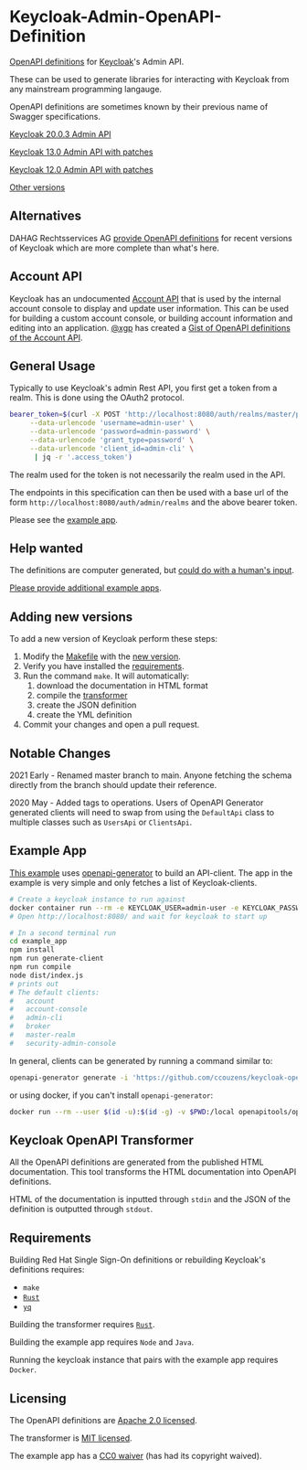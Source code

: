 # Keycloak-Admin-OpenAPI-Definition

[OpenAPI definitions](https://github.com/OAI/OpenAPI-Specification) for
[Keycloak](https://www.keycloak.org/)'s Admin API.

These can be used to generate libraries for interacting with Keycloak from any
mainstream programming langauge.

OpenAPI definitions are sometimes known by their previous name of Swagger
specifications.

[Keycloak 20.0.3 Admin API](./keycloak/20.0.3.json)

[Keycloak 13.0 Admin API with patches](./keycloak/13.0-patched.json)

[Keycloak 12.0 Admin API with patches](./keycloak/12.0-patched.json)

[Other versions](./keycloak/)

## Alternatives

DAHAG Rechtsservices AG
[provide OpenAPI definitions](https://github.com/dahag-ag/keycloak-openapi) for
recent versions of Keycloak which are more complete than what's here.

## Account API

Keycloak has an undocumented [Account API](https://github.com/keycloak/keycloak/blob/main/services/src/main/java/org/keycloak/services/resources/account/AccountRestService.java) that is used by the internal account console to display and update user information. This can be used for building a custom account console, or building account information and editing into an application. [@xgp](https://github.com/xgp) has created a [Gist of OpenAPI definitions of the Account API](https://gist.github.com/xgp/2d77cbebc6164160faae6aa77d127a57).

## General Usage

Typically to use Keycloak's admin Rest API, you first get a token from a realm.
This is done using the OAuth2 protocol.

```bash
bearer_token=$(curl -X POST 'http://localhost:8080/auth/realms/master/protocol/openid-connect/token' \
     --data-urlencode 'username=admin-user' \
     --data-urlencode 'password=admin-password' \
     --data-urlencode 'grant_type=password' \
     --data-urlencode 'client_id=admin-cli' \
      | jq -r '.access_token')
```

The realm used for the token is not necessarily the realm used in the API.

The endpoints in this specification can then be used with a base url of the form
`http://localhost:8080/auth/admin/realms` and the above bearer token.

Please see the [example app](example_app/src/index.ts).

## Help wanted

The definitions are computer generated, but
[could do with a human's input](https://github.com/ccouzens/keycloak-openapi/issues/10).

[Please provide additional example apps](https://github.com/ccouzens/keycloak-openapi/issues/14).

## Adding new versions

To add a new version of Keycloak perform these steps:

1. Modify the [Makefile](./Makefile) with the
   [new version](https://github.com/ccouzens/keycloak-openapi/commit/6f717533b13cd07bae3c4aa1f55907fb40338540#diff-76ed074a9305c04054cdebb9e9aad2d818052b07091de1f20cad0bbac34ffb52).
2. Verify you have installed the [requirements](#requirements).
3. Run the command `make`. It will automatically:
   1. download the documentation in HTML format
   2. compile the [transformer](#keycloak-openapi-transformer)
   3. create the JSON definition
   4. create the YML definition
4. Commit your changes and open a pull request.

## Notable Changes

2021 Early - Renamed master branch to main. Anyone fetching the schema directly
from the branch should update their reference.

2020 May - Added tags to operations. Users of OpenAPI Generator generated
clients will need to swap from using the `DefaultApi` class to multiple classes
such as `UsersApi` or `ClientsApi`.

## Example App

[This example](./example_app/) uses
[openapi-generator](https://github.com/OpenAPITools/openapi-generator) to build
an API-client. The app in the example is very simple and only fetches a list of
Keycloak-clients.

```bash
# Create a keycloak instance to run against
docker container run --rm -e KEYCLOAK_USER=admin-user -e KEYCLOAK_PASSWORD=admin-password -p 8080:8080 docker.io/jboss/keycloak:13.0.0
# Open http://localhost:8080/ and wait for keycloak to start up

# In a second terminal run
cd example_app
npm install
npm run generate-client
npm run compile
node dist/index.js
# prints out
# The default clients:
#   account
#   account-console
#   admin-cli
#   broker
#   master-realm
#   security-admin-console
```

In general, clients can be generated by running a command similar to:

```bash
openapi-generator generate -i 'https://github.com/ccouzens/keycloak-openapi/raw/main/keycloak/20.0.3.json' -g 'typescript-axios' -o 'src/keycloak-client'
```

or using docker, if you can't install `openapi-generator`:

```bash
docker run --rm --user $(id -u):$(id -g) -v $PWD:/local openapitools/openapi-generator-cli generate -i 'https://github.com/ccouzens/keycloak-openapi/raw/main/keycloak/20.0.3.json' -g typescript-axios -o /local/src/keycloak-client
```
## Keycloak OpenAPI Transformer

All the OpenAPI definitions are generated from the published HTML documentation.
This tool transforms the HTML documentation into OpenAPI definitions.

HTML of the documentation is inputted through `stdin` and the JSON of the
definition is outputted through `stdout`.

## Requirements

Building Red Hat Single Sign-On definitions or rebuilding Keycloak's definitions
requires:

- `make`
- [`Rust`](https://www.rust-lang.org/tools/install)
- [`yq`](https://github.com/mikefarah/yq/)

Building the transformer requires
[`Rust`](https://www.rust-lang.org/tools/install).

Building the example app requires `Node` and `Java`.

Running the keycloak instance that pairs with the example app requires `Docker`.

## Licensing

The OpenAPI definitions are [Apache 2.0 licensed](./keycloak/LICENSE.txt).

The transformer is [MIT licensed](keycloak-openapi-transformer/LICENSE).

The example app has a [CC0 waiver](example_app/WAIVER) (has had its copyright
waived).
